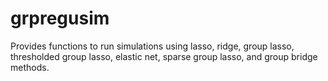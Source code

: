 # grpregusim
Provides functions to run simulations using lasso, ridge, group lasso, 
thresholded group lasso, elastic net, sparse group lasso, and group bridge methods.

